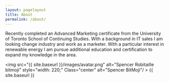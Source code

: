 ```yaml
---
layout: pagelayout
title: About
permalink: /about/
---
```


Recently completed an Advanced Marketing certificate from the University of Toronto School of Continuing Studies. With a background in IT sales I am looking change industry and work as a marketer. With a particular interest in renewable energy I am pursue additional education and certification to expand my knowledge in the area.

<p align="center">

<img src="{{ site.baseurl }}/images/avatar.png" alt="Spencer Robitaille bitmoji" style="width: 220;" Class="center" alt="Spencer BitMoji"/ > {{ site.baseurl }}

</p>
